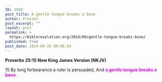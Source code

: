 ```yaml
---
ID: 1938
post_title: A gentle tongue breaks a bone
author: Praison
post_excerpt: ""
layout: post
permalink: >
  https://biblerevelation.org/2014/09/gentle-tongue-breaks-bone/
published: true
post_date: 2014-09-25 09:06:54
---
```

<strong>Proverbs 25:15</strong>
<strong> New King James Version (NKJV)</strong>

15 By long forbearance a ruler is persuaded,
And <span style="color: #ff00ff;"><strong>a gentle tongue breaks a bone</strong></span>.